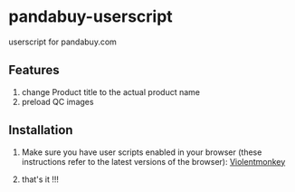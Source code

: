 # pandabuy-userscript
userscript for pandabuy.com

## Features
1. change Product title to the actual product name
2. preload QC images

## Installation

1. Make sure you have user scripts enabled in your browser (these instructions refer to the latest versions of the browser):
    [Violentmonkey](https://violentmonkey.github.io/get-it/)

3. that's it !!!
